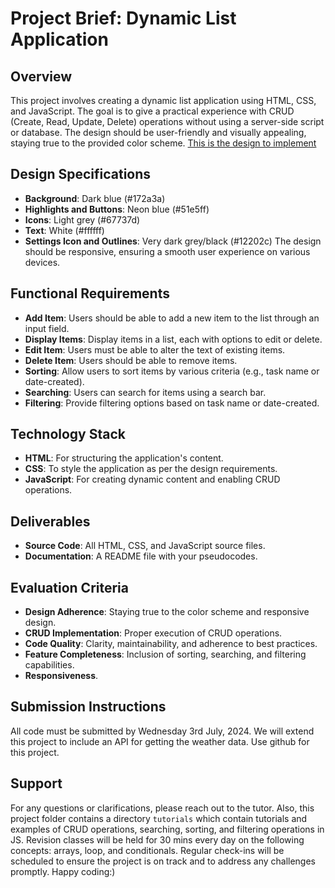 # Project Brief: Dynamic List Application

## Overview
This project involves creating a dynamic list application using HTML, CSS, and JavaScript. The goal is to give a practical experience with CRUD (Create, Read, Update, Delete) operations without using a server-side script or database. The design should be user-friendly and visually appealing, staying true to the provided color scheme.
[This is the design to implement](image.png)

## Design Specifications
- **Background**: Dark blue (#172a3a)
- **Highlights and Buttons**: Neon blue (#51e5ff)
- **Icons**: Light grey (#67737d)
- **Text**: White (#ffffff)
- **Settings Icon and Outlines**: Very dark grey/black (#12202c)
The design should be responsive, ensuring a smooth user experience on various devices.

## Functional Requirements
- **Add Item**: Users should be able to add a new item to the list through an input field.
- **Display Items**: Display items in a list, each with options to edit or delete.
- **Edit Item**: Users must be able to alter the text of existing items.
- **Delete Item**: Users should be able to remove items.
- **Sorting**: Allow users to sort items by various criteria (e.g., task name or date-created).
- **Searching**: Users can search for items using a search bar.
- **Filtering**: Provide filtering options based on task name or date-created.

## Technology Stack
- **HTML**: For structuring the application's content.
- **CSS**: To style the application as per the design requirements.
- **JavaScript**: For creating dynamic content and enabling CRUD operations.

## Deliverables
- **Source Code**: All HTML, CSS, and JavaScript source files.
- **Documentation**: A README file with your pseudocodes.

## Evaluation Criteria
- **Design Adherence**: Staying true to the color scheme and responsive design.
- **CRUD Implementation**: Proper execution of CRUD operations.
- **Code Quality**: Clarity, maintainability, and adherence to best practices.
- **Feature Completeness**: Inclusion of sorting, searching, and filtering capabilities.
- **Responsiveness**.

## Submission Instructions
All code must be submitted by Wednesday 3rd July, 2024. We will extend this project to include an API for getting the weather data. Use github for this project.

## Support
For any questions or clarifications, please reach out to the tutor. Also, this project folder contains a directory `tutorials` which contain tutorials and examples of CRUD operations, searching, sorting, and filtering operations in JS. Revision classes will be held for 30 mins every day on the following concepts: arrays, loop, and conditionals. Regular check-ins will be scheduled to ensure the project is on track and to address any challenges promptly. Happy coding:)

